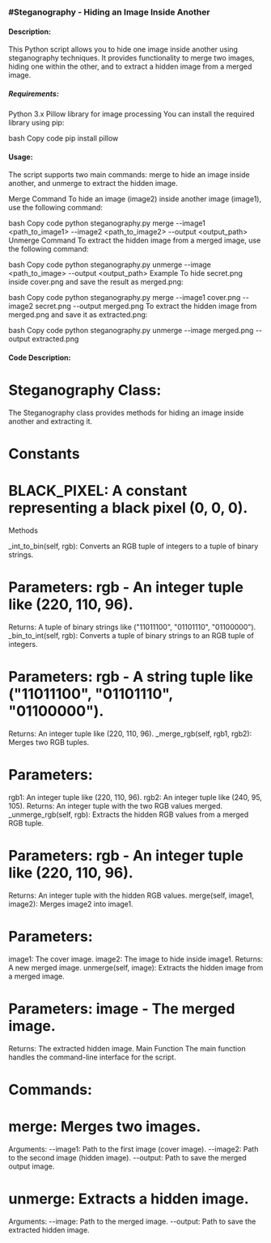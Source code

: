### #Steganography - Hiding an Image Inside Another
#### Description:
This Python script allows you to hide one image inside another using steganography techniques. It provides functionality to merge two images, hiding one within the other, and to extract a hidden image from a merged image.

##### Requirements:
Python 3.x
Pillow library for image processing
You can install the required library using pip:

bash
Copy code
pip install pillow


#### Usage:
The script supports two main commands: merge to hide an image inside another, and unmerge to extract the hidden image.

Merge Command
To hide an image (image2) inside another image (image1), use the following command:

bash
Copy code
python steganography.py merge --image1 <path_to_image1> --image2 <path_to_image2> --output <output_path>
Unmerge Command
To extract the hidden image from a merged image, use the following command:

bash
Copy code
python steganography.py unmerge --image <path_to_image> --output <output_path>
Example
To hide secret.png inside cover.png and save the result as merged.png:

bash
Copy code
python steganography.py merge --image1 cover.png --image2 secret.png --output merged.png
To extract the hidden image from merged.png and save it as extracted.png:

bash
Copy code
python steganography.py unmerge --image merged.png --output extracted.png
#### Code Description:
# Steganography Class:
The Steganography class provides methods for hiding an image inside another and extracting it.

# Constants

# BLACK_PIXEL: A constant representing a black pixel (0, 0, 0).
Methods

_int_to_bin(self, rgb): Converts an RGB tuple of integers to a tuple of binary strings.

# Parameters: rgb - An integer tuple like (220, 110, 96).
Returns: A tuple of binary strings like ("11011100", "01101110", "01100000").
_bin_to_int(self, rgb): Converts a tuple of binary strings to an RGB tuple of integers.

# Parameters: rgb - A string tuple like ("11011100", "01101110", "01100000").
Returns: An integer tuple like (220, 110, 96).
_merge_rgb(self, rgb1, rgb2): Merges two RGB tuples.

# Parameters:
rgb1: An integer tuple like (220, 110, 96).
rgb2: An integer tuple like (240, 95, 105).
Returns: An integer tuple with the two RGB values merged.
_unmerge_rgb(self, rgb): Extracts the hidden RGB values from a merged RGB tuple.

# Parameters: rgb - An integer tuple like (220, 110, 96).
Returns: An integer tuple with the hidden RGB values.
merge(self, image1, image2): Merges image2 into image1.

# Parameters:
image1: The cover image.
image2: The image to hide inside image1.
Returns: A new merged image.
unmerge(self, image): Extracts the hidden image from a merged image.

# Parameters: image - The merged image.
Returns: The extracted hidden image.
Main Function
The main function handles the command-line interface for the script.

# Commands:
# merge: Merges two images.
Arguments:
--image1: Path to the first image (cover image).
--image2: Path to the second image (hidden image).
--output: Path to save the merged output image.
# unmerge: Extracts a hidden image.
Arguments:
--image: Path to the merged image.
--output: Path to save the extracted hidden image.
